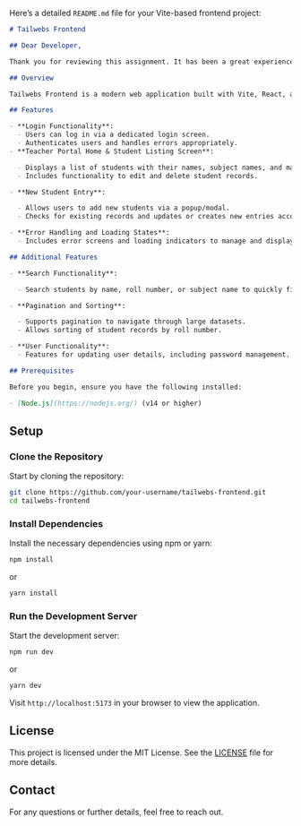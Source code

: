 Here’s a detailed `README.md` file for your Vite-based frontend project:

```markdown
# Tailwebs Frontend

## Dear Developer,

Thank you for reviewing this assignment. It has been a great experience building this project using Vite and modern frontend technologies. I hope you find the project functional and well-structured. I look forward to your feedback and hope it meets your expectations.

## Overview

Tailwebs Frontend is a modern web application built with Vite, React, and Tailwind CSS. It provides a dynamic and responsive user interface for managing student records, integrating with the backend APIs to offer a seamless user experience.

## Features

- **Login Functionality**:
  - Users can log in via a dedicated login screen.
  - Authenticates users and handles errors appropriately.
- **Teacher Portal Home & Student Listing Screen**:

  - Displays a list of students with their names, subject names, and marks.
  - Includes functionality to edit and delete student records.

- **New Student Entry**:

  - Allows users to add new students via a popup/modal.
  - Checks for existing records and updates or creates new entries accordingly.

- **Error Handling and Loading States**:
  - Includes error screens and loading indicators to manage and display different states of the application.

## Additional Features

- **Search Functionality**:

  - Search students by name, roll number, or subject name to quickly find records.

- **Pagination and Sorting**:

  - Supports pagination to navigate through large datasets.
  - Allows sorting of student records by roll number.

- **User Functionality**:
  - Features for updating user details, including password management.

## Prerequisites

Before you begin, ensure you have the following installed:

- [Node.js](https://nodejs.org/) (v14 or higher)
```

## Setup

### Clone the Repository

Start by cloning the repository:

```bash
git clone https://github.com/your-username/tailwebs-frontend.git
cd tailwebs-frontend
```

### Install Dependencies

Install the necessary dependencies using npm or yarn:

```bash
npm install
```

or

```bash
yarn install
```

### Run the Development Server

Start the development server:

```bash
npm run dev
```

or

```bash
yarn dev
```

Visit `http://localhost:5173` in your browser to view the application.

## License

This project is licensed under the MIT License. See the [LICENSE](./LICENSE) file for more details.

## Contact

For any questions or further details, feel free to reach out.

```

```
